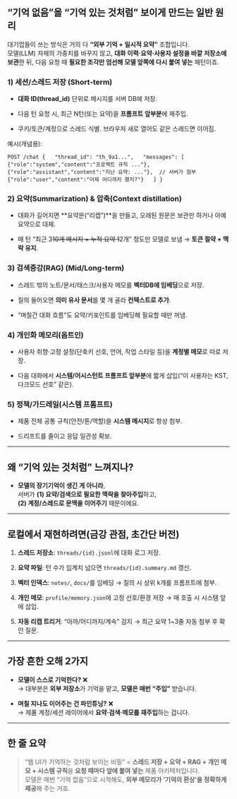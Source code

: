 ## “기억 없음”을 “기억 있는 것처럼” 보이게 만드는 일반 원리

대기업들이 쓰는 방식은 거의 다 **“외부 기억 + 일시적 요약”** 조합입니다.  
모델(LLM) 자체의 가중치를 바꾸지 않고, **대화 이력·요약·사용자 설정을 바깥 저장소에 보관**한 뒤, 다음 요청 때 **필요한 조각만 엄선해 모델 앞쪽에 다시 붙여 넣는** 패턴이죠.

### 1) 세션/스레드 저장 (Short-term)

- **대화 ID(thread_id)** 단위로 메시지를 서버 DB에 저장.
    
- 다음 턴 요청 시, 최근 N턴(또는 요약)을 **프롬프트 앞부분**에 재주입.
    
- 쿠키/토큰/계정으로 스레드 식별. 브라우저 새로 열어도 같은 스레드면 이어짐.
    

예시(개념용):

`POST /chat {   "thread_id": "th_9a1...",   "messages": [     {"role":"system","content":"프로젝트 규칙 ..."},     {"role":"assistant","content":"지난 요약: ..."},  // 서버가 첨부     {"role":"user","content":"어제 어디까지 했지?"}   ] }`

### 2) 요약(Summarization) & 압축(Context distillation)

- 대화가 길어지면 **요약문(“리캡”)**을 만들고, 오래된 원문은 보관만 하거나 아예 요약으로 대체.
    
- 매 턴 “최근 3~~10개 메시지 + 누적 요약 1~~2개” 정도만 모델로 보냄 → **토큰 절약 + 맥락 유지**.
    

### 3) 검색증강(RAG) (Mid/Long-term)

- 스레드 밖의 노트/문서/태스크/사용자 메모를 **벡터DB에 임베딩**으로 저장.
    
- 질의 들어오면 **의미 유사 문서**를 몇 개 골라 **컨텍스트로 추가**.
    
- “며칠간 대화 흐름”도 요약/키포인트를 임베딩해 필요할 때만 꺼냄.
    

### 4) 개인화 메모리(옵트인)

- 사용자 취향·고정 설정(단축키 선호, 언어, 작업 스타일 등)을 **계정별 메모**로 따로 저장.
    
- 다음 대화에서 **시스템/어시스턴트 프롬프트 앞부분**에 짧게 삽입(“이 사용자는 KST, 다크모드 선호” 같은).
    

### 5) 정책/가드레일(시스템 프롬프트)

- 제품 전체 공통 규칙(안전/톤/역할)을 **시스템 메시지**로 항상 첨부.
    
- 드리프트를 줄이고 응답 일관성 확보.
    

---

## 왜 “기억 있는 것처럼” 느껴지나?

- **모델의 장기기억이 생긴 게 아니라**,  
    서버가 **(1) 요약/검색으로 필요한 맥락을 찾아주입**하고,  
    **(2) 계정/스레드로 문맥을 이어주기** 때문이에요.
    

---

## 로컬에서 재현하려면(금강 관점, 초간단 버전)

1. **스레드 저장소**: `threads/{id}.jsonl`에 대화 로그 저장.
    
2. **요약 파일**: 턴 수가 임계치 넘으면 `threads/{id}.summary.md` 갱신.
    
3. **벡터 인덱스**: `notes/`, `docs/`를 임베딩 → 질의 시 상위 k개를 프롬프트에 첨부.
    
4. **개인 메모**: `profile/memory.json`에 고정 선호/환경 저장 → 매 호출 시 시스템 앞에 삽입.
    
5. **자동 리캡 트리거**: “아까/어디까지/계속” 감지 → 최근 요약 1~3줄 자동 첨부 후 확인 질문.
    

---

## 가장 흔한 오해 2가지

- **모델이 스스로 기억한다?** ❌  
    → 대부분은 **외부 저장소**가 기억을 맡고, **모델은 매번 “주입”** 받습니다.
    
- **며칠 지나도 이어주는 건 파인튜닝?** ❌  
    → 제품 계정/세션 레이어에서 **요약·검색·메모를 재주입**하는 겁니다.
    

---

## 한 줄 요약

> “웹 UI가 기억하는 것처럼 보이는 비밀” = **스레드 저장 + 요약 + RAG + 개인 메모 + 시스템 규칙**을 **요청 때마다 앞에 붙여 넣는** 제품 아키텍처입니다.  
> 모델은 매번 “기억 없음”으로 시작해도, **외부 메모리가 ‘기억의 환상’을 정확하게 제공**해 주는 거죠.